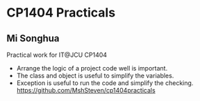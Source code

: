 # CP1404 Practicals
## Mi Songhua
Practical work for IT@JCU CP1404
- Arrange the logic of a project code well is important.
- The class and object is useful to simplify the variables.
- Exception is useful to run the code and simplify the checking.
https://github.com/MshSteven/cp1404practicals
